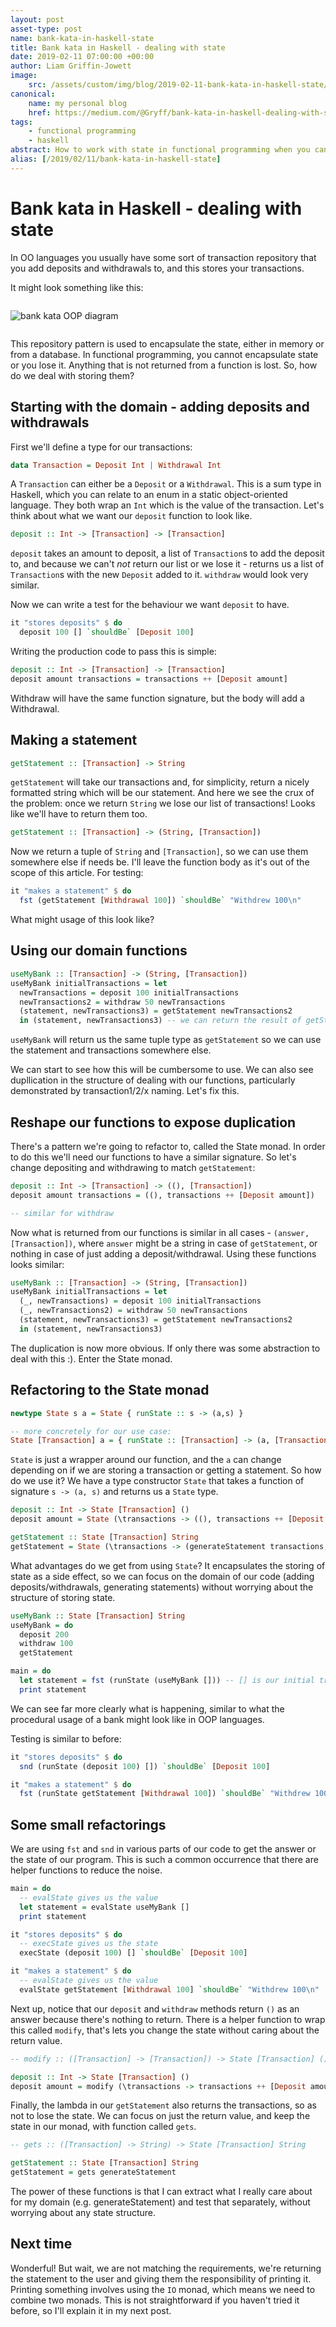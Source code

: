 ```yaml
---
layout: post
asset-type: post
name: bank-kata-in-haskell-state
title: Bank kata in Haskell - dealing with state
date: 2019-02-11 07:00:00 +00:00
author: Liam Griffin-Jowett
image:
    src: /assets/custom/img/blog/2019-02-11-bank-kata-in-haskell-state/London.bankofengland.arp.jpg
canonical:
    name: my personal blog
    href: https://medium.com/@Gryff/bank-kata-in-haskell-dealing-with-state-3364c13b994f
tags:
    - functional programming
    - haskell
abstract: How to work with state in functional programming when you can't hide it
alias: [/2019/02/11/bank-kata-in-haskell-state]
---
```


# Bank kata in Haskell - dealing with state

In OO languages you usually have some sort of transaction repository that you add deposits and withdrawals to, and this stores your transactions.

It might look something like this:


<p style="margin: 2em auto">
    <img src="{{site.baseurl}}/assets/custom/img/blog/2019-02-11-bank-kata-in-haskell-state/bank-kata-oop-diagram.png" title="bank kata OOP diagram" alt="bank kata OOP diagram">
</p>


This repository pattern is used to encapsulate the state, either in memory or from a database. In functional programming, you cannot encapsulate state or you lose it. Anything that is not returned from a function is lost. So, how do we deal with storing them?

## Starting with the domain - adding deposits and withdrawals

First we'll define a type for our transactions:

```haskell
data Transaction = Deposit Int | Withdrawal Int
```

A `Transaction` can either be a `Deposit` or a `Withdrawal`. This is a sum type in Haskell, which you can relate to an enum in a static object-oriented language. They both wrap an `Int` which is the value of the transaction. Let's think about what we want our `deposit` function to look like.

```haskell
deposit :: Int -> [Transaction] -> [Transaction]
```

`deposit` takes an amount to deposit, a list of `Transaction`s to add the deposit to, and because we can't _not_ return our list or we lose it - returns us a list of `Transaction`s with the new `Deposit` added to it. `withdraw` would look very similar.

Now we can write a test for the behaviour we want `deposit` to have.

```haskell
it "stores deposits" $ do
  deposit 100 [] `shouldBe` [Deposit 100]
```

Writing the production code to pass this is simple:

```haskell
deposit :: Int -> [Transaction] -> [Transaction]
deposit amount transactions = transactions ++ [Deposit amount]
```

Withdraw will have the same function signature, but the body will add a Withdrawal.

## Making a statement

```haskell
getStatement :: [Transaction] -> String
```

`getStatement` will take our transactions and, for simplicity, return a nicely formatted string which will be our statement. And here we see the crux of the problem: once we return `String` we lose our list of transactions! Looks like we'll have to return them too.

```haskell
getStatement :: [Transaction] -> (String, [Transaction])
```

Now we return a tuple of `String` and `[Transaction]`, so we can use them somewhere else if needs be. I'll leave the function body as it's out of the scope of this article. For testing:

```haskell
it "makes a statement" $ do
  fst (getStatement [Withdrawal 100]) `shouldBe` "Withdrew 100\n"
```

What might usage of this look like?

## Using our domain functions

```haskell
useMyBank :: [Transaction] -> (String, [Transaction])
useMyBank initialTransactions = let
  newTransactions = deposit 100 initialTransactions
  newTransactions2 = withdraw 50 newTransactions
  (statement, newTransactions3) = getStatement newTransactions2
  in (statement, newTransactions3) -- we can return the result of getStatement directly, this is just to show what's going on
```

`useMyBank` will return us the same tuple type as `getStatement` so we can use the statement and transactions somewhere else.

We can start to see how this will be cumbersome to use. We can also see dupllication in the structure of dealing with our functions, particularly demonstrated by transaction1/2/x naming. Let's fix this.

## Reshape our functions to expose duplication

There's a pattern we're going to refactor to, called the State monad. In order to do this we'll need our functions to have a similar signature. So let's change depositing and withdrawing to match `getStatement`:

```haskell
deposit :: Int -> [Transaction] -> ((), [Transaction])
deposit amount transactions = ((), transactions ++ [Deposit amount])

-- similar for withdraw
```

Now what is returned from our functions is similar in all cases - `(answer, [Transaction])`, where `answer` might be a string in case of `getStatement`, or nothing in case of just adding a deposit/withdrawal. Using these functions looks similar:

```haskell
useMyBank :: [Transaction] -> (String, [Transaction])
useMyBank initialTransactions = let
  (_, newTransactions) = deposit 100 initialTransactions
  (_, newTransactions2) = withdraw 50 newTransactions
  (statement, newTransactions3) = getStatement newTransactions2
  in (statement, newTransactions3)
```

The duplication is now more obvious. If only there was some abstraction to deal with this :). Enter the State monad.

## Refactoring to the State monad

```haskell
newtype State s a = State { runState :: s -> (a,s) }

-- more concretely for our use case:
State [Transaction] a = { runState :: [Transaction] -> (a, [Transaction]) }
```

`State` is just a wrapper around our function, and the `a` can change depending on if we are storing a transaction or getting a statement. So how do we use it? We have a type constructor `State` that takes a function of signature `s -> (a, s)` and returns us a `State` type.

```haskell
deposit :: Int -> State [Transaction] ()
deposit amount = State (\transactions -> ((), transactions ++ [Deposit amount]))

getStatement :: State [Transaction] String
getStatement = State (\transactions -> (generateStatement transactions, transactions)
```

What advantages do we get from using `State`? It encapsulates the storing of state as a side effect, so we can focus on the domain of our code (adding deposits/withdrawals, generating statements) without worrying about the structure of storing state.

```haskell
useMyBank :: State [Transaction] String
useMyBank = do
  deposit 200
  withdraw 100
  getStatement

main = do
  let statement = fst (runState (useMyBank [])) -- [] is our initial transactions
  print statement
```

We can see far more clearly what is happening, similar to what the procedural usage of a bank might look like in OOP languages.

Testing is similar to before:

```haskell
it "stores deposits" $ do
  snd (runState (deposit 100) []) `shouldBe` [Deposit 100]

it "makes a statement" $ do
  fst (runState getStatement [Withdrawal 100]) `shouldBe` "Withdrew 100\n"
```

## Some small refactorings

We are using `fst` and `snd` in various parts of our code to get the answer or the state of our program. This is such a common occurrence that there are helper functions to reduce the noise.

```haskell
main = do
  -- evalState gives us the value
  let statement = evalState useMyBank []
  print statement

it "stores deposits" $ do
  -- execState gives us the state
  execState (deposit 100) [] `shouldBe` [Deposit 100]

it "makes a statement" $ do
  -- evalState gives us the value
  evalState getStatement [Withdrawal 100] `shouldBe` "Withdrew 100\n"
```

Next up, notice that our `deposit` and `withdraw` methods return `()` as an answer because there's nothing to return. There is a helper function to wrap this called `modify`, that's lets you change the state without caring about the return value.

```haskell
-- modify :: ([Transaction] -> [Transaction]) -> State [Transaction] ()

deposit :: Int -> State [Transaction] ()
deposit amount = modify (\transactions -> transactions ++ [Deposit amount])
```

Finally, the lambda in our `getStatement` also returns the transactions, so as not to lose the state. We can focus on just the return value, and keep the state in our monad, with function called `gets`.

```haskell
-- gets :: ([Transaction] -> String) -> State [Transaction] String

getStatement :: State [Transaction] String
getStatement = gets generateStatement
```

The power of these functions is that I can extract what I really care about for my domain (e.g. generateStatement) and test that separately, without worrying about any state structure.

## Next time

Wonderful! But wait, we are not matching the requirements, we're returning the statement to the user and giving them the responsibility of printing it. Printing something involves using the `IO` monad, which means we need to combine two monads. This is not straightforward if you haven't tried it before, so I'll explain it in my next post.

